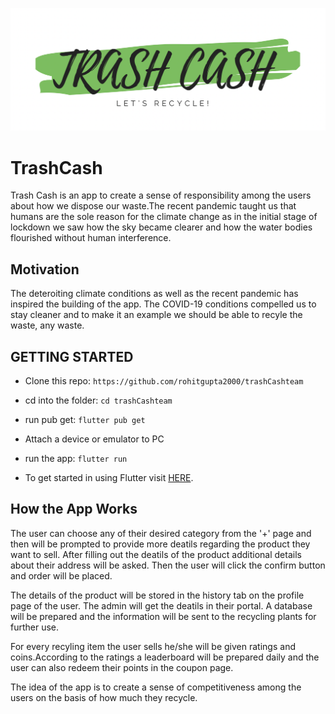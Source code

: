 ![Header](https://raw.githubusercontent.com/rohitgupta2000/trashCashteam/main/assets/writing.png "Header")
# TrashCash

Trash Cash is an app to create a sense of responsibility among the users about how we dispose our waste.The recent pandemic taught us that humans are the sole reason for the climate change as in the initial stage of lockdown we saw how the sky became clearer and how the water bodies flourished without human interference.

## Motivation

The deteroiting climate conditions as well as the recent pandemic has inspired the building of the app. The COVID-19 conditions compelled us to stay cleaner and to make it an example we should be able to recyle the waste, any waste.


## GETTING STARTED

- Clone this repo: `https://github.com/rohitgupta2000/trashCashteam`

- cd into the folder: `cd trashCashteam`

- run pub get: `flutter pub get`

- Attach a device or emulator to PC

- run the app: `flutter run`

- To get started in using Flutter visit <a href="https://flutter.dev/docs/get-started/install">HERE</a>.

## How the App Works

The user can choose any of their desired category from the '+' page and then will be prompted to provide more deatils regarding the product they want to sell. After filling out the deatils of the product additional details about their address will be asked. Then the user will click the confirm button and order will be placed.

The details of the product will be stored in the history tab on the profile page of the user.
The admin will get the deatils in their portal. A database will be prepared and the information will be sent to the recycling plants for further use.

For every recyling item the user sells he/she will be given ratings and coins.According to the ratings a leaderboard will be prepared daily and the user can also redeem their points in the coupon page.

The idea of the app is to create a sense of competitiveness among the users on the basis of how much they recycle.

